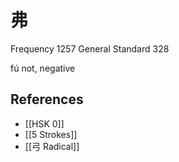 # 弗
Frequency 1257
General Standard 328

fú
not, negative

## References
- [[HSK 0]]
- [[5 Strokes]]
- [[弓 Radical]]